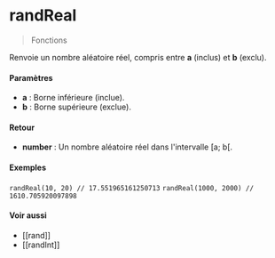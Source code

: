# randReal
> Fonctions

Renvoie un nombre aléatoire réel, compris entre **a** (inclus) et **b** (exclu).

#### Paramètres

- **a** : Borne inférieure (inclue).
- **b** : Borne supérieure (exclue).

#### Retour

- **number** : Un nombre aléatoire réel dans l'intervalle [a; b[.

#### Exemples

`randReal(10, 20) // 17.551965161250713`
`randReal(1000, 2000) // 1610.705920097898`

#### Voir aussi

- [[rand]]
- [[randInt]]